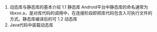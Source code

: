 1. 动态库与静态库的基本介绍
1.1 静态库
    Android平台中静态库的命名通常为libxxx.a，是对库代码的调用中，在连接阶段即把库代码包含入可执行文件的方式。静态库编译后的可
1.2 动态库
2. Java代码中装载动态库
